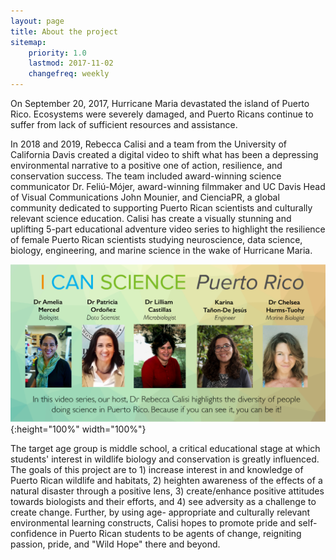```yaml
---
layout: page
title: About the project 
sitemap:
    priority: 1.0
    lastmod: 2017-11-02
    changefreq: weekly
---
```


On September 20, 2017, Hurricane Maria devastated the island of Puerto
Rico. Ecosystems were severely damaged, and Puerto Ricans continue to suffer from lack of sufficient resources and assistance. 

In 2018 and 2019, Rebecca Calisi and a team from the University of California Davis created a digital video to shift what has been a depressing
environmental narrative to a positive one of action, resilience, and conservation success. The team included award-winning science communicator Dr. Feliú-Mójer, award-winning filmmaker and UC Davis Head of Visual Communications John Mounier, and CienciaPR, a global community dedicated to supporting Puerto Rican scientists and culturally relevant science education. Calisi has create a visually stunning and uplifting 5-part educational adventure video
series to highlight the resilience of female Puerto Rican scientists studying neuroscience, data science, biology, engineering, and marine science in the wake of Hurricane Maria. 

![](/images/sixscientists.png){:height="100%" width="100%"}


The target age group is middle school, a critical educational stage at which students' interest in wildlife biology and conservation is greatly influenced. The goals of this project are to 1) increase interest
in and knowledge of Puerto Rican wildlife and habitats, 2) heighten awareness of the effects of a natural disaster through a positive lens, 3) create/enhance positive attitudes towards biologists and their efforts, and 4) see adversity as a challenge to create change. Further, by using age-
appropriate and culturally relevant environmental learning constructs, Calisi hopes to promote pride and self-confidence in Puerto Rican students to be agents of change, reigniting passion, pride, and "Wild Hope" there and beyond.

